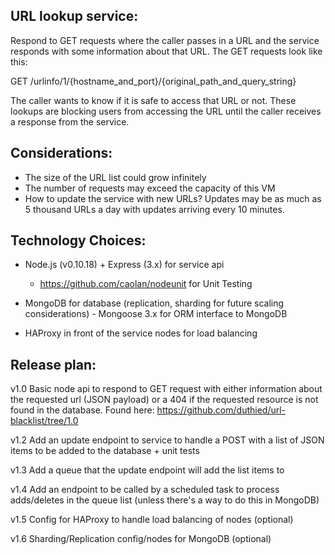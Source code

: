 URL lookup service:
-------------------

Respond to GET requests where the caller passes in a URL and the service responds with some information about that URL. 
The GET requests look like this:

GET /urlinfo/1/{hostname_and_port}/{original_path_and_query_string}

The caller wants to know if it is safe to access that URL or not. 
These lookups are blocking users from accessing the URL until the caller receives a response from the service.

Considerations:
---------------
* The size of the URL list could grow infinitely
* The number of requests may exceed the capacity of this VM
* How to update the service with new URLs? Updates may be as much as 5 thousand URLs a day with updates arriving every 10 minutes. 

Technology Choices:
--------------------
* Node.js (v0.10.18) + Express (3.x) for service api
  * https://github.com/caolan/nodeunit for Unit Testing
* MongoDB for database (replication, sharding for future scaling considerations) - Mongoose 3.x for ORM interface to MongoDB

* HAProxy in front of the service nodes for load balancing

Release plan:
-------------
v1.0 
Basic node api to respond to GET request with either information about the requested url (JSON payload) or a 404 if the requested resource is not found in the database.
Found here: https://github.com/duthied/url-blacklist/tree/1.0

v1.2 
Add an update endpoint to service to handle a POST with a list of JSON items to be added to the database + unit tests

v1.3 
Add a queue that the update endpoint will add the list items to

v1.4 
Add an endpoint to be called by a scheduled task to process adds/deletes in the queue list (unless there's a way to do this in MongoDB)

v1.5 
Config for HAProxy to handle load balancing of nodes (optional)

v1.6 
Sharding/Replication config/nodes for MongoDB (optional)

